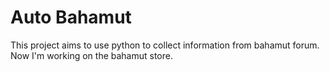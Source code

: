 # Auto Bahamut
This project aims to use python to collect information from bahamut forum. Now I'm working on the bahamut store.

